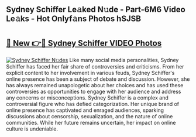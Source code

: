 ## Sydney Schiffer Le𝚊ked N𝚞de - Part-6M6 Video Le𝚊ks - Hot Onlyf𝚊ns Photos hSJSB

# <h2><a href="http://ac29235.deff.icu/?id=Sydney+Schiffer">🔗 New 👉🔴 Sydney Schiffer VIDEO Photos</a></h2>

[![Sydney Schiffer N𝚞des](https://i.imgur.com/rIISA9y.gif)](http://ac29235.deff.icu/?id=Sydney+Schiffer)
Like many social media personalities, Sydney Schiffer has faced her fair share of controversies and criticisms. From her explicit content to her involvement in various feuds, Sydney Schiffer's online presence has been a subject of debate and discussion. However, she has always remained unapologetic about her choices and has used these controversies as opportunities to engage with her audience and address any concerns or misconceptions. Sydney Schiffer is a complex and controversial figure who has defied categorization. Her unique brand of online presence has captivated and enraged audiences, sparking discussions about censorship, sexualization, and the nature of online communities. While her future remains uncertain, her impact on online culture is undeniable.

